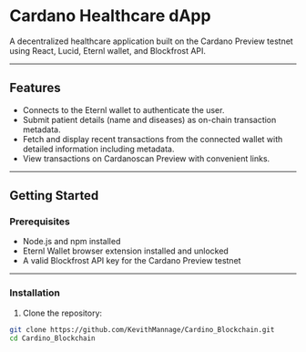 # Cardano Healthcare dApp

A decentralized healthcare application built on the Cardano Preview testnet using React, Lucid, Eternl wallet, and Blockfrost API.

---

## Features

- Connects to the Eternl wallet to authenticate the user.
- Submit patient details (name and diseases) as on-chain transaction metadata.
- Fetch and display recent transactions from the connected wallet with detailed information including metadata.
- View transactions on Cardanoscan Preview with convenient links.

---

## Getting Started

### Prerequisites

- Node.js and npm installed
- Eternl Wallet browser extension installed and unlocked
- A valid Blockfrost API key for the Cardano Preview testnet

---

### Installation

1. Clone the repository:

```bash
git clone https://github.com/KevithMannage/Cardino_Blockchain.git
cd Cardino_Blockchain
